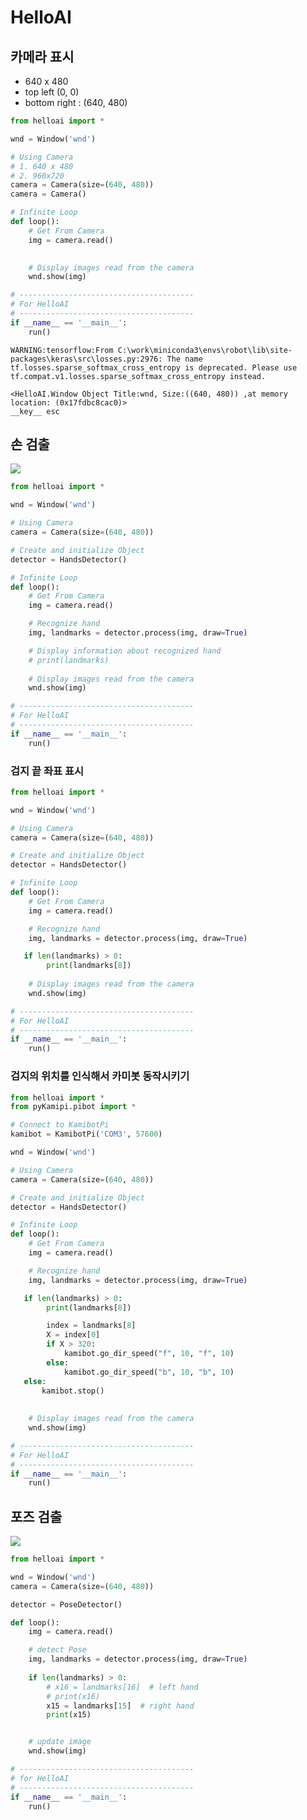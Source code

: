 # HelloAI

## 카메라 표시

- 640 x 480
- top left (0, 0)
- bottom right : (640, 480)


```python
from helloai import *

wnd = Window('wnd')

# Using Camera
# 1. 640 x 480
# 2. 960x720
camera = Camera(size=(640, 480))
camera = Camera()

# Infinite Loop
def loop():
    # Get From Camera
    img = camera.read()

    
    # Display images read from the camera 
    wnd.show(img)

# ---------------------------------------
# For HelloAI
# ---------------------------------------
if __name__ == '__main__':
    run()
```

    WARNING:tensorflow:From C:\work\miniconda3\envs\robot\lib\site-packages\keras\src\losses.py:2976: The name tf.losses.sparse_softmax_cross_entropy is deprecated. Please use tf.compat.v1.losses.sparse_softmax_cross_entropy instead.
    
    <HelloAI.Window Object Title:wnd, Size:((640, 480)) ,at memory location: (0x17fdbc8cac0)>
    __key__ esc
    

## 손 검출

<img src="https://camo.githubusercontent.com/cc87e384b553a0f19dcf8a36341b37a7081edc0b21b0d0ac364200b9e3bb98a1/68747470733a2f2f6d65646961706970652e6465762f696d616765732f6d6f62696c652f68616e645f6c616e646d61726b732e706e67" />


```python
from helloai import *

wnd = Window('wnd')

# Using Camera
camera = Camera(size=(640, 480))

# Create and initialize Object 
detector = HandsDetector()

# Infinite Loop
def loop():
    # Get From Camera
    img = camera.read()

    # Recognize hand
    img, landmarks = detector.process(img, draw=True)

    # Display information about recognized hand
    # print(landmarks)
    
    # Display images read from the camera 
    wnd.show(img)

# ---------------------------------------
# For HelloAI
# ---------------------------------------
if __name__ == '__main__':
    run()
```

### 검지 끝 좌표 표시 


```python
from helloai import *

wnd = Window('wnd')

# Using Camera
camera = Camera(size=(640, 480))

# Create and initialize Object 
detector = HandsDetector()

# Infinite Loop
def loop():
    # Get From Camera
    img = camera.read()

    # Recognize hand
    img, landmarks = detector.process(img, draw=True)

   if len(landmarks) > 0:
        print(landmarks[8])
    
    # Display images read from the camera 
    wnd.show(img)

# ---------------------------------------
# For HelloAI
# ---------------------------------------
if __name__ == '__main__':
    run()
```

### 검지의 위치를 인식해서 카미봇 동작시키기 


```python
from helloai import *
from pyKamipi.pibot import *

# Connect to KamibotPi
kamibot = KamibotPi('COM3', 57600)

wnd = Window('wnd')

# Using Camera
camera = Camera(size=(640, 480))

# Create and initialize Object 
detector = HandsDetector()

# Infinite Loop
def loop():
    # Get From Camera
    img = camera.read()

    # Recognize hand
    img, landmarks = detector.process(img, draw=True)

   if len(landmarks) > 0:
        print(landmarks[8])

        index = landmarks[8]
        X = index[0]
        if X > 320:
            kamibot.go_dir_speed("f", 10, "f", 10)
        else:
            kamibot.go_dir_speed("b", 10, "b", 10)
   else:
       kamibot.stop()
    
    
    # Display images read from the camera 
    wnd.show(img)

# ---------------------------------------
# For HelloAI
# ---------------------------------------
if __name__ == '__main__':
    run()
```

## 포즈 검출

<img src="https://camo.githubusercontent.com/d3afebfc801ee1a094c28604c7a0eb25f8b9c9925f75b0fff4c8c8b4871c0d28/68747470733a2f2f6d65646961706970652e6465762f696d616765732f6d6f62696c652f706f73655f747261636b696e675f66756c6c5f626f64795f6c616e646d61726b732e706e67" />


```python
from helloai import *

wnd = Window('wnd')
camera = Camera(size=(640, 480))

detector = PoseDetector()

def loop():
    img = camera.read()

    # detect Pose 
    img, landmarks = detector.process(img, draw=True)
 
    if len(landmarks) > 0:
        # x16 = landmarks[16]  # left hand
        # print(x16)
        x15 = landmarks[15]  # right hand
        print(x15)


    # update image 
    wnd.show(img)

# ---------------------------------------
# for HelloAI
# ---------------------------------------
if __name__ == '__main__':
    run()
```
